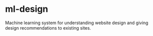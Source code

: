 # ml-design
Machine learning system for understanding website design and giving design recommendations to existing sites.

